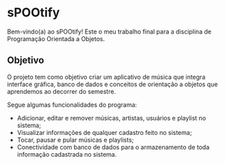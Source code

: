 # sPOOtify

Bem-vindo(a) ao sPOOtify! Este o meu trabalho final para a disciplina de Programação Orientada a Objetos.

## Objetivo

O projeto tem como objetivo criar um aplicativo de música que integra interface gráfica, banco de dados e conceitos de orientação a objetos que aprendemos ao decorrer do semestre.

Segue algumas funcionalidades do programa: 

- Adicionar, editar e remover músicas, artistas, usuários e playlist no sistema;
- Visualizar informações de qualquer cadastro feito no sistema;
- Tocar, pausar e pular músicas e playlists;
- Conectividade com banco de dados para o armazenamento de toda informação cadastrada no sistema. 
